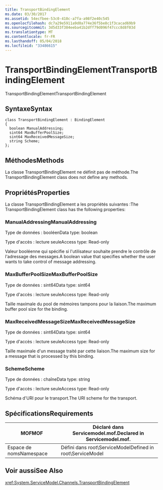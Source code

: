 ```yaml
---
title: TransportBindingElement
ms.date: 03/30/2017
ms.assetid: 54ecfbee-53c0-410c-a7fa-a98f2e40c545
ms.openlocfilehash: dc7a29e5911a9d0a774e36f5be8c1f3cacad69b9
ms.sourcegitcommit: 3d5d33f384eeba41b2dff79d096f47ccc8d8f03d
ms.translationtype: MT
ms.contentlocale: fr-FR
ms.lasthandoff: 05/04/2018
ms.locfileid: "33486615"
---
```

# <a name="transportbindingelement"></a><span data-ttu-id="53159-102">TransportBindingElement</span><span class="sxs-lookup"><span data-stu-id="53159-102">TransportBindingElement</span></span>
<span data-ttu-id="53159-103">TransportBindingElement</span><span class="sxs-lookup"><span data-stu-id="53159-103">TransportBindingElement</span></span>  
  
## <a name="syntax"></a><span data-ttu-id="53159-104">Syntaxe</span><span class="sxs-lookup"><span data-stu-id="53159-104">Syntax</span></span>  
  
```  
class TransportBindingElement : BindingElement  
{  
  boolean ManualAddressing;  
  sint64 MaxBufferPoolSize;  
  sint64 MaxReceivedMessageSize;  
  string Scheme;  
};  
```  
  
## <a name="methods"></a><span data-ttu-id="53159-105">Méthodes</span><span class="sxs-lookup"><span data-stu-id="53159-105">Methods</span></span>  
 <span data-ttu-id="53159-106">La classe TransportBindingElement ne définit pas de méthode.</span><span class="sxs-lookup"><span data-stu-id="53159-106">The TransportBindingElement class does not define any methods.</span></span>  
  
## <a name="properties"></a><span data-ttu-id="53159-107">Propriétés</span><span class="sxs-lookup"><span data-stu-id="53159-107">Properties</span></span>  
 <span data-ttu-id="53159-108">La classe TransportBindingElement a les propriétés suivantes :</span><span class="sxs-lookup"><span data-stu-id="53159-108">The TransportBindingElement class has the following properties:</span></span>  
  
### <a name="manualaddressing"></a><span data-ttu-id="53159-109">ManualAddressing</span><span class="sxs-lookup"><span data-stu-id="53159-109">ManualAddressing</span></span>  
 <span data-ttu-id="53159-110">Type de données : booléen</span><span class="sxs-lookup"><span data-stu-id="53159-110">Data type: boolean</span></span>  
  
 <span data-ttu-id="53159-111">Type d'accès : lecture seule</span><span class="sxs-lookup"><span data-stu-id="53159-111">Access type: Read-only</span></span>  
  
 <span data-ttu-id="53159-112">Valeur booléenne qui spécifie si l'utilisateur souhaite prendre le contrôle de l'adressage des messages.</span><span class="sxs-lookup"><span data-stu-id="53159-112">A boolean value that specifies whether the user wants to take control of message addressing.</span></span>  
  
### <a name="maxbufferpoolsize"></a><span data-ttu-id="53159-113">MaxBufferPoolSize</span><span class="sxs-lookup"><span data-stu-id="53159-113">MaxBufferPoolSize</span></span>  
 <span data-ttu-id="53159-114">Type de données : sint64</span><span class="sxs-lookup"><span data-stu-id="53159-114">Data type: sint64</span></span>  
  
 <span data-ttu-id="53159-115">Type d'accès : lecture seule</span><span class="sxs-lookup"><span data-stu-id="53159-115">Access type: Read-only</span></span>  
  
 <span data-ttu-id="53159-116">Taille maximale du pool de mémoires tampons pour la liaison.</span><span class="sxs-lookup"><span data-stu-id="53159-116">The maximum buffer pool size for the binding.</span></span>  
  
### <a name="maxreceivedmessagesize"></a><span data-ttu-id="53159-117">MaxReceivedMessageSize</span><span class="sxs-lookup"><span data-stu-id="53159-117">MaxReceivedMessageSize</span></span>  
 <span data-ttu-id="53159-118">Type de données : sint64</span><span class="sxs-lookup"><span data-stu-id="53159-118">Data type: sint64</span></span>  
  
 <span data-ttu-id="53159-119">Type d'accès : lecture seule</span><span class="sxs-lookup"><span data-stu-id="53159-119">Access type: Read-only</span></span>  
  
 <span data-ttu-id="53159-120">Taille maximale d'un message traité par cette liaison.</span><span class="sxs-lookup"><span data-stu-id="53159-120">The maximum size for a message that is processed by this binding.</span></span>  
  
### <a name="scheme"></a><span data-ttu-id="53159-121">Scheme</span><span class="sxs-lookup"><span data-stu-id="53159-121">Scheme</span></span>  
 <span data-ttu-id="53159-122">Type de données : chaîne</span><span class="sxs-lookup"><span data-stu-id="53159-122">Data type: string</span></span>  
  
 <span data-ttu-id="53159-123">Type d'accès : lecture seule</span><span class="sxs-lookup"><span data-stu-id="53159-123">Access type: Read-only</span></span>  
  
 <span data-ttu-id="53159-124">Schéma d'URI pour le transport.</span><span class="sxs-lookup"><span data-stu-id="53159-124">The URI scheme for the transport.</span></span>  
  
## <a name="requirements"></a><span data-ttu-id="53159-125">Spécifications</span><span class="sxs-lookup"><span data-stu-id="53159-125">Requirements</span></span>  
  
|<span data-ttu-id="53159-126">MOF</span><span class="sxs-lookup"><span data-stu-id="53159-126">MOF</span></span>|<span data-ttu-id="53159-127">Déclaré dans Servicemodel.mof.</span><span class="sxs-lookup"><span data-stu-id="53159-127">Declared in Servicemodel.mof.</span></span>|  
|---------|-----------------------------------|  
|<span data-ttu-id="53159-128">Espace de noms</span><span class="sxs-lookup"><span data-stu-id="53159-128">Namespace</span></span>|<span data-ttu-id="53159-129">Défini dans root\ServiceModel</span><span class="sxs-lookup"><span data-stu-id="53159-129">Defined in root\ServiceModel</span></span>|  
  
## <a name="see-also"></a><span data-ttu-id="53159-130">Voir aussi</span><span class="sxs-lookup"><span data-stu-id="53159-130">See Also</span></span>  
 <xref:System.ServiceModel.Channels.TransportBindingElement>
